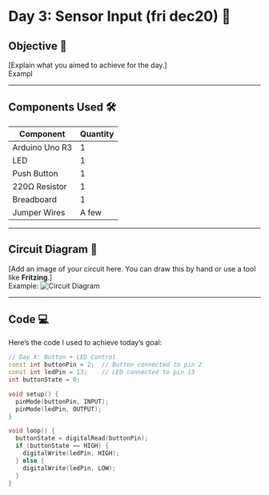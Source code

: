# Day 3: Sensor Input (fri dec20) 🚀

## Objective 🎯
[Explain what you aimed to achieve for the day.]  
Exampl

---

## Components Used 🛠️
| **Component**        | **Quantity** |
|-----------------------|--------------|
| Arduino Uno R3        | 1            |
| LED                   | 1            |
| Push Button           | 1            |
| 220Ω Resistor         | 1            |
| Breadboard            | 1            |
| Jumper Wires          | A few        |

---

## Circuit Diagram 🔧
[Add an image of your circuit here. You can draw this by hand or use a tool like **Fritzing**.]  
Example:
![Circuit Diagram](Images/circuit_diagram.png)

---

## Code 💻
Here’s the code I used to achieve today’s goal:

```cpp
// Day X: Button + LED Control
const int buttonPin = 2;  // Button connected to pin 2
const int ledPin = 13;    // LED connected to pin 13
int buttonState = 0;

void setup() {
  pinMode(buttonPin, INPUT);
  pinMode(ledPin, OUTPUT);
}

void loop() {
  buttonState = digitalRead(buttonPin);
  if (buttonState == HIGH) {
    digitalWrite(ledPin, HIGH);
  } else {
    digitalWrite(ledPin, LOW);
  }
}
